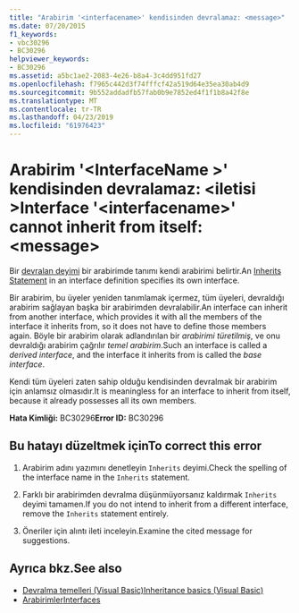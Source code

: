 ```yaml
---
title: "Arabirim '<interfacename>' kendisinden devralamaz: <message>"
ms.date: 07/20/2015
f1_keywords:
- vbc30296
- BC30296
helpviewer_keywords:
- BC30296
ms.assetid: a5bc1ae2-2083-4e26-b8a4-3c4dd951fd27
ms.openlocfilehash: f7965c442d3f74fffcf42a519d64e35ea30ab4d9
ms.sourcegitcommit: 9b552addadfb57fab0b9e7852ed4f1f1b8a42f8e
ms.translationtype: MT
ms.contentlocale: tr-TR
ms.lasthandoff: 04/23/2019
ms.locfileid: "61976423"
---
```

# <a name="interface-interfacename-cannot-inherit-from-itself-message"></a><span data-ttu-id="b28b7-102">Arabirim '\<InterfaceName >' kendisinden devralamaz: \<iletisi ></span><span class="sxs-lookup"><span data-stu-id="b28b7-102">Interface '\<interfacename>' cannot inherit from itself: \<message></span></span>
<span data-ttu-id="b28b7-103">Bir [devralan deyimi](../../visual-basic/language-reference/statements/inherits-statement.md) bir arabirimde tanımı kendi arabirimi belirtir.</span><span class="sxs-lookup"><span data-stu-id="b28b7-103">An [Inherits Statement](../../visual-basic/language-reference/statements/inherits-statement.md) in an interface definition specifies its own interface.</span></span>  
  
 <span data-ttu-id="b28b7-104">Bir arabirim, bu üyeler yeniden tanımlamak içermez, tüm üyeleri, devraldığı arabirim sağlayan başka bir arabirimden devralabilir.</span><span class="sxs-lookup"><span data-stu-id="b28b7-104">An interface can inherit from another interface, which provides it with all the members of the interface it inherits from, so it does not have to define those members again.</span></span> <span data-ttu-id="b28b7-105">Böyle bir arabirim olarak adlandırılan bir *arabirimi türetilmiş*, ve onu devraldığı arabirim çağrılır *temel arabirim*.</span><span class="sxs-lookup"><span data-stu-id="b28b7-105">Such an interface is called a *derived interface*, and the interface it inherits from is called the *base interface*.</span></span>  
  
 <span data-ttu-id="b28b7-106">Kendi tüm üyeleri zaten sahip olduğu kendisinden devralmak bir arabirim için anlamsız olmasıdır.</span><span class="sxs-lookup"><span data-stu-id="b28b7-106">It is meaningless for an interface to inherit from itself, because it already possesses all its own members.</span></span>  
  
 <span data-ttu-id="b28b7-107">**Hata Kimliği:** BC30296</span><span class="sxs-lookup"><span data-stu-id="b28b7-107">**Error ID:** BC30296</span></span>  
  
## <a name="to-correct-this-error"></a><span data-ttu-id="b28b7-108">Bu hatayı düzeltmek için</span><span class="sxs-lookup"><span data-stu-id="b28b7-108">To correct this error</span></span>  
  
1. <span data-ttu-id="b28b7-109">Arabirim adını yazımını denetleyin `Inherits` deyimi.</span><span class="sxs-lookup"><span data-stu-id="b28b7-109">Check the spelling of the interface name in the `Inherits` statement.</span></span>  
  
2. <span data-ttu-id="b28b7-110">Farklı bir arabirimden devralma düşünmüyorsanız kaldırmak `Inherits` deyimi tamamen.</span><span class="sxs-lookup"><span data-stu-id="b28b7-110">If you do not intend to inherit from a different interface, remove the `Inherits` statement entirely.</span></span>  
  
3. <span data-ttu-id="b28b7-111">Öneriler için alıntı ileti inceleyin.</span><span class="sxs-lookup"><span data-stu-id="b28b7-111">Examine the cited message for suggestions.</span></span>  
  
## <a name="see-also"></a><span data-ttu-id="b28b7-112">Ayrıca bkz.</span><span class="sxs-lookup"><span data-stu-id="b28b7-112">See also</span></span>

- [<span data-ttu-id="b28b7-113">Devralma temelleri (Visual Basic)</span><span class="sxs-lookup"><span data-stu-id="b28b7-113">Inheritance basics (Visual Basic)</span></span>](~/docs/visual-basic/programming-guide/language-features/objects-and-classes/inheritance-basics.md)
- [<span data-ttu-id="b28b7-114">Arabirimler</span><span class="sxs-lookup"><span data-stu-id="b28b7-114">Interfaces</span></span>](../../visual-basic/programming-guide/language-features/interfaces/index.md)
